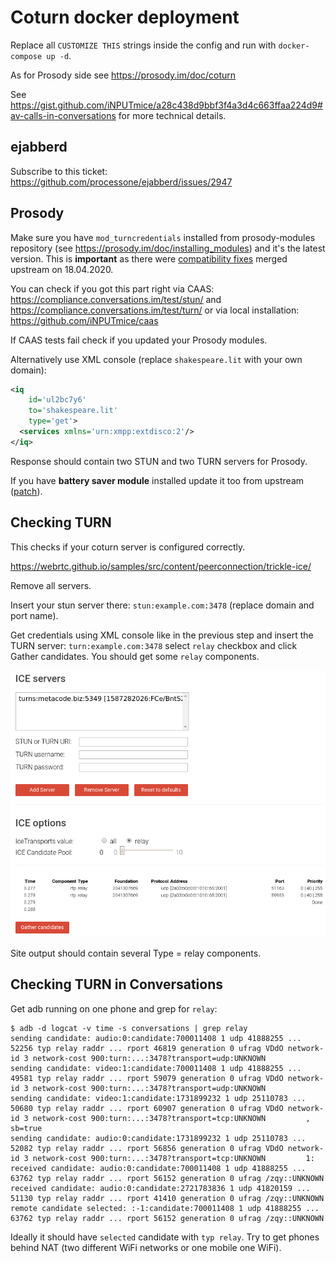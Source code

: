 # Coturn docker deployment

Replace all `CUSTOMIZE THIS` strings inside the config and run with `docker-compose up -d`.

As for Prosody side see https://prosody.im/doc/coturn

See https://gist.github.com/iNPUTmice/a28c438d9bbf3f4a3d4c663ffaa224d9#av-calls-in-conversations for more technical details.

## ejabberd

Subscribe to this ticket: https://github.com/processone/ejabberd/issues/2947

## Prosody

Make sure you have `mod_turncredentials` installed from prosody-modules repository (see https://prosody.im/doc/installing_modules) and it's the latest version. This is **important** as there were [compatibility fixes](https://hg.prosody.im/prosody-modules/rev/bbfcd786cc78) merged upstream on 18.04.2020.

You can check if you got this part right via CAAS: https://compliance.conversations.im/test/stun/ and https://compliance.conversations.im/test/turn/ or via local installation: https://github.com/iNPUTmice/caas

If CAAS tests fail check if you updated your Prosody modules.

Alternatively use XML console (replace `shakespeare.lit` with your own domain):

```xml
<iq
    id='ul2bc7y6'
    to='shakespeare.lit'
    type='get'>
  <services xmlns='urn:xmpp:extdisco:2'/>
</iq>
```

Response should contain two STUN and two TURN servers for Prosody.

If you have **battery saver module** installed update it too from upstream ([patch](https://hg.prosody.im/prosody-modules/rev/19c5bfc3a241)).

## Checking TURN

This checks if your coturn server is configured correctly.

https://webrtc.github.io/samples/src/content/peerconnection/trickle-ice/

Remove all servers.

Insert your stun server there: `stun:example.com:3478` (replace domain and port name).

Get credentials using XML console like in the previous step and insert the TURN server: `turn:example.com:3478` select `relay` checkbox and click Gather candidates. You should get some `relay` components.

![TURN relay candidates on site output](relay.png)

Site output should contain several Type = relay components.

## Checking TURN in Conversations

Get adb running on one phone and grep for `relay`:

```
$ adb -d logcat -v time -s conversations | grep relay
sending candidate: audio:0:candidate:700011408 1 udp 41888255 ... 52256 typ relay raddr ... rport 46819 generation 0 ufrag VDdO network-id 3 network-cost 900:turn:...:3478?transport=udp:UNKNOWN
sending candidate: video:1:candidate:700011408 1 udp 41888255 ... 49581 typ relay raddr ... rport 59079 generation 0 ufrag VDdO network-id 3 network-cost 900:turn:...:3478?transport=udp:UNKNOWN
sending candidate: video:1:candidate:1731899232 1 udp 25110783 ... 50680 typ relay raddr ... rport 60907 generation 0 ufrag VDdO network-id 3 network-cost 900:turn:...:3478?transport=tcp:UNKNOWN         , sb=true
sending candidate: audio:0:candidate:1731899232 1 udp 25110783 ... 52082 typ relay raddr ... rport 56856 generation 0 ufrag VDdO network-id 3 network-cost 900:turn:...:3478?transport=tcp:UNKNOWN         1:
received candidate: audio:0:candidate:700011408 1 udp 41888255 ... 63762 typ relay raddr ... rport 56152 generation 0 ufrag /zqy::UNKNOWN
received candidate: audio:0:candidate:2721783836 1 udp 41820159 ... 51130 typ relay raddr ... rport 41410 generation 0 ufrag /zqy::UNKNOWN
remote candidate selected: :-1:candidate:700011408 1 udp 41888255 ... 63762 typ relay raddr ... rport 56152 generation 0 ufrag /zqy::UNKNOWN
```

Ideally it should have `selected` candidate with `typ relay`. Try to get phones behind NAT (two different WiFi networks or one mobile one WiFi).

